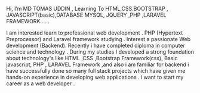   Hi, I’m MD TOMAS UDDIN ,
  Learning  To HTML,CSS.BOOTSTRAP , JAVASCRIPT(basic),DATABASE MYSQL, JQUERY ,PHP ,LARAVEL FRAMEWORK......
  
I am interested learn to professional web development . PHP (Hypertext Preprocessor) and Laravel framework studying . Interest a passionate Web development (Backend). Recently i have completed diploma in computer science and technology . During my studies I developed a strong foundation about  technology's like HTML ,CSS ,Bootstrap Framework(css), Basic javascript,  PHP ,  LARAVEL Framework ,and also i am familiar  for backend i have successfully done so many full stack projects which have given me hands-on experience in developing web applications . i want to start my career as a web developer .
